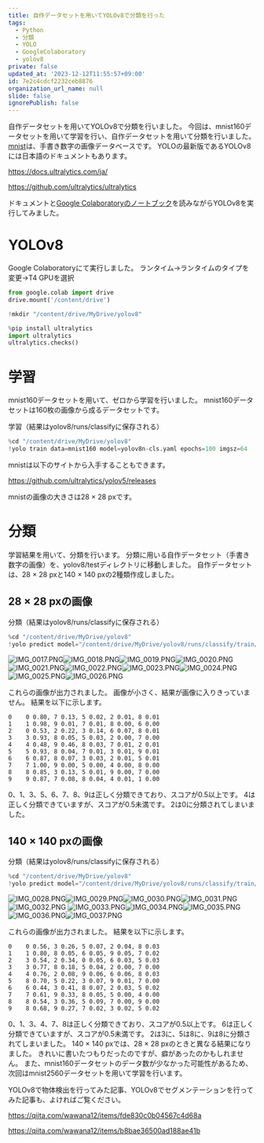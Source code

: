 ```yaml
---
title: 自作データセットを用いてYOLOv8で分類を行った
tags:
  - Python
  - 分類
  - YOLO
  - GoogleColaboratory
  - yolov8
private: false
updated_at: '2023-12-12T11:55:57+09:00'
id: 7e2c4cdcf2232ceb8876
organization_url_name: null
slide: false
ignorePublish: false
---
```

自作データセットを用いてYOLOv8で分類を行いました。
今回は、mnist160データセットを用いて学習を行い、自作データセットを用いて分類を行いました。
[mnist](https://docs.ultralytics.com/datasets/classify/mnist/)は、手書き数字の画像データベースです。
YOLOの最新版であるYOLOv8には日本語のドキュメントもあります。

https://docs.ultralytics.com/ja/

https://github.com/ultralytics/ultralytics

ドキュメントと[Google Colaboratoryのノートブック](https://colab.research.google.com/github/ultralytics/ultralytics/blob/main/examples/tutorial.ipynb)を読みながらYOLOv8を実行してみました。

# YOLOv8
Google Colaboratoryにて実行しました。
ランタイム->ランタイムのタイプを変更->T4 GPUを選択
```Python
from google.colab import drive
drive.mount('/content/drive')
```
```Python
!mkdir "/content/drive/MyDrive/yolov8"
```
```Python
%pip install ultralytics
import ultralytics
ultralytics.checks()
```

# 学習
mnist160データセットを用いて、ゼロから学習を行いました。
mnist160データセットは160枚の画像から成るデータセットです。

学習（結果はyolov8/runs/classifyに保存される）
```Python
%cd "/content/drive/MyDrive/yolov8"
!yolo train data=mnist160 model=yolov8n-cls.yaml epochs=100 imgsz=64
```

mnistは以下のサイトから入手することもできます。

https://github.com/ultralytics/yolov5/releases

mnistの画像の大きさは28 × 28 pxです。

# 分類
学習結果を用いて、分類を行います。
分類に用いる自作データセット（手書き数字の画像）を、yolov8/testディレクトリに移動しました。
自作データセットは、28 × 28 pxと140 × 140 pxの2種類作成しました。

## 28 × 28 pxの画像
分類（結果はyolov8/runs/classifyに保存される）
```Python
%cd "/content/drive/MyDrive/yolov8"
!yolo predict model="/content/drive/MyDrive/yolov8/runs/classify/train/weights/best.pt" source="/content/drive/MyDrive/yolov8/test"
```

![IMG_0017.PNG](https://qiita-image-store.s3.ap-northeast-1.amazonaws.com/0/3569835/f043f900-52d0-097f-c963-760f92ce41fa.png)![IMG_0018.PNG](https://qiita-image-store.s3.ap-northeast-1.amazonaws.com/0/3569835/5237a8ec-769d-c499-5de0-d19a50265f1f.png)![IMG_0019.PNG](https://qiita-image-store.s3.ap-northeast-1.amazonaws.com/0/3569835/4ed14ae1-5eff-b9d2-22c2-8cf81c8902fa.png)![IMG_0020.PNG](https://qiita-image-store.s3.ap-northeast-1.amazonaws.com/0/3569835/f7bc8ad5-5747-d69b-aaf4-0891063c2b7b.png)![IMG_0021.PNG](https://qiita-image-store.s3.ap-northeast-1.amazonaws.com/0/3569835/fa999945-5c60-bc15-9830-ebf5efbb3182.png)![IMG_0022.PNG](https://qiita-image-store.s3.ap-northeast-1.amazonaws.com/0/3569835/b4691b71-faa0-66e2-61c9-44e60762dbb5.png)![IMG_0023.PNG](https://qiita-image-store.s3.ap-northeast-1.amazonaws.com/0/3569835/fcd35ed0-f8d3-371b-b71f-7a150d9bcfb9.png)![IMG_0024.PNG](https://qiita-image-store.s3.ap-northeast-1.amazonaws.com/0/3569835/4b369756-4834-d03a-091b-fb673a9df8c3.png)![IMG_0025.PNG](https://qiita-image-store.s3.ap-northeast-1.amazonaws.com/0/3569835/62446e97-0f37-f994-3fdb-05a0a0d48164.png)![IMG_0026.PNG](https://qiita-image-store.s3.ap-northeast-1.amazonaws.com/0/3569835/adffa87d-8d26-3bbf-c436-4637b67e1815.png)

これらの画像が出力されました。
画像が小さく、結果が画像に入りきっていません。
結果を以下に示します。
```
0    0 0.80, 7 0.13, 5 0.02, 2 0.01, 8 0.01
1    1 0.98, 9 0.01, 7 0.01, 8 0.00, 6 0.00
2    0 0.53, 2 0.22, 3 0.14, 6 0.07, 8 0.01
3    3 0.93, 8 0.05, 5 0.03, 2 0.00, 7 0.00
4    4 0.48, 9 0.46, 8 0.03, 7 0.01, 2 0.01
5    5 0.93, 8 0.04, 7 0.01, 3 0.01, 9 0.01
6    6 0.87, 8 0.07, 3 0.03, 2 0.01, 5 0.01
7    7 1.00, 9 0.00, 5 0.00, 4 0.00, 8 0.00
8    8 0.85, 3 0.13, 5 0.01, 9 0.00, 7 0.00
9    9 0.87, 7 0.08, 8 0.04, 4 0.01, 1 0.00
```

0、1、3、5、6、7、8、9は正しく分類できており、スコアが0.5以上です。
4は正しく分類できていますが、スコアが0.5未満です。
2は0に分類されてしまいました。

## 140 × 140 pxの画像

分類（結果はyolov8/runs/classifyに保存される）
```Python
%cd "/content/drive/MyDrive/yolov8"
!yolo predict model="/content/drive/MyDrive/yolov8/runs/classify/train/weights/best.pt" source="/content/drive/MyDrive/yolov8/test"
```

![IMG_0028.PNG](https://qiita-image-store.s3.ap-northeast-1.amazonaws.com/0/3569835/3030199d-e70c-141d-1f56-e8ced4b35ac9.png)![IMG_0029.PNG](https://qiita-image-store.s3.ap-northeast-1.amazonaws.com/0/3569835/91d95d7d-b6e1-a569-0458-900a36188fbc.png)![IMG_0030.PNG](https://qiita-image-store.s3.ap-northeast-1.amazonaws.com/0/3569835/3a3891c0-7a75-a024-7bc0-6be604851094.png)![IMG_0031.PNG](https://qiita-image-store.s3.ap-northeast-1.amazonaws.com/0/3569835/be2e81e1-0d53-9dc5-eed7-77623e18ab09.png)![IMG_0032.PNG](https://qiita-image-store.s3.ap-northeast-1.amazonaws.com/0/3569835/d9fe5415-00a4-9e7b-280d-f6f86fe5cef6.png)
![IMG_0033.PNG](https://qiita-image-store.s3.ap-northeast-1.amazonaws.com/0/3569835/8201b987-2bda-c712-7eae-3d3d19b3dab6.png)![IMG_0034.PNG](https://qiita-image-store.s3.ap-northeast-1.amazonaws.com/0/3569835/1482474b-e19a-fe72-c9a7-de2a27d0987b.png)![IMG_0035.PNG](https://qiita-image-store.s3.ap-northeast-1.amazonaws.com/0/3569835/249b1686-205b-c57d-5c74-4e7a0d2cfa32.png)![IMG_0036.PNG](https://qiita-image-store.s3.ap-northeast-1.amazonaws.com/0/3569835/852821d8-7e9f-982b-ecd1-87d4b7e3a7f7.png)![IMG_0037.PNG](https://qiita-image-store.s3.ap-northeast-1.amazonaws.com/0/3569835/a965474f-199a-08de-e8a9-0313c7c1e85c.png)

これらの画像が出力されました。
結果を以下に示します。
```
0    0 0.56, 3 0.26, 5 0.07, 2 0.04, 8 0.03
1    1 0.80, 8 0.05, 6 0.05, 9 0.05, 7 0.02
2    3 0.54, 2 0.34, 0 0.05, 6 0.03, 5 0.03
3    3 0.77, 8 0.18, 5 0.04, 2 0.00, 7 0.00
4    4 0.76, 2 0.08, 9 0.06, 6 0.06, 8 0.03
5    8 0.70, 5 0.22, 3 0.07, 9 0.01, 7 0.00
6    6 0.44, 3 0.41, 8 0.07, 2 0.03, 5 0.02
7    7 0.61, 9 0.33, 8 0.05, 5 0.00, 4 0.00
8    8 0.54, 3 0.36, 5 0.09, 7 0.00, 9 0.00
9    8 0.68, 9 0.27, 7 0.02, 3 0.02, 5 0.02
```

0、1、3、4、7、8は正しく分類できており、スコアが0.5以上です。
6は正しく分類できていますが、スコアが0.5未満です。
2は3に、5は8に、9は8に分類されてしまいました。
140 × 140 pxでは、28 × 28 pxのときと異なる結果になりました。
きれいに書いたつもりだったのですが、癖があったのかもしれません。
また、mnist160データセットのデータ数が少なかった可能性があるため、次回はmnist2560データセットを用いて学習を行います。

YOLOv8で物体検出を行ってみた記事、YOLOv8でセグメンテーションを行ってみた記事も、よければご覧ください。

https://qiita.com/wawana12/items/fde830c0b04567c4d68a

https://qiita.com/wawana12/items/b8bae36500ad188ae41b
